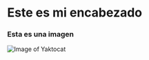 # Este es mi encabezado #

### Esta es una imagen ###
![Image of Yaktocat](https://octodex.github.com/images/yaktocat.png)

